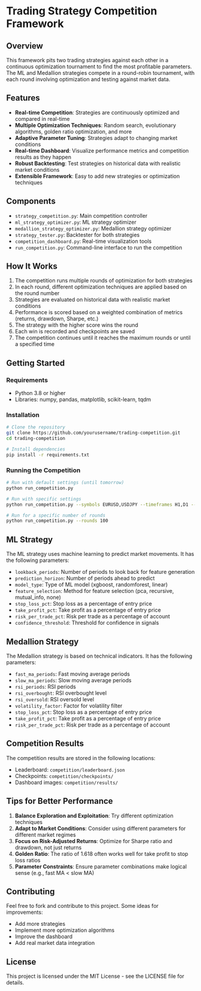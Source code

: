 # Trading Strategy Competition Framework

## Overview
This framework pits two trading strategies against each other in a continuous optimization tournament to find the most profitable parameters. The ML and Medallion strategies compete in a round-robin tournament, with each round involving optimization and testing against market data.

## Features
- **Real-time Competition**: Strategies are continuously optimized and compared in real-time
- **Multiple Optimization Techniques**: Random search, evolutionary algorithms, golden ratio optimization, and more
- **Adaptive Parameter Tuning**: Strategies adapt to changing market conditions
- **Real-time Dashboard**: Visualize performance metrics and competition results as they happen
- **Robust Backtesting**: Test strategies on historical data with realistic market conditions
- **Extensible Framework**: Easy to add new strategies or optimization techniques

## Components
- `strategy_competition.py`: Main competition controller
- `ml_strategy_optimizer.py`: ML strategy optimizer
- `medallion_strategy_optimizer.py`: Medallion strategy optimizer
- `strategy_tester.py`: Backtester for both strategies
- `competition_dashboard.py`: Real-time visualization tools
- `run_competition.py`: Command-line interface to run the competition

## How It Works
1. The competition runs multiple rounds of optimization for both strategies
2. In each round, different optimization techniques are applied based on the round number
3. Strategies are evaluated on historical data with realistic market conditions
4. Performance is scored based on a weighted combination of metrics (returns, drawdown, Sharpe, etc.)
5. The strategy with the higher score wins the round
6. Each win is recorded and checkpoints are saved
7. The competition continues until it reaches the maximum rounds or until a specified time

## Getting Started

### Requirements
- Python 3.8 or higher
- Libraries: numpy, pandas, matplotlib, scikit-learn, tqdm

### Installation
```bash
# Clone the repository
git clone https://github.com/yourusername/trading-competition.git
cd trading-competition

# Install dependencies
pip install -r requirements.txt
```

### Running the Competition
```bash
# Run with default settings (until tomorrow)
python run_competition.py

# Run with specific settings
python run_competition.py --symbols EURUSD,USDJPY --timeframes H1,D1 --run_until "2025-03-10 12:00"

# Run for a specific number of rounds
python run_competition.py --rounds 100
```

## ML Strategy
The ML strategy uses machine learning to predict market movements. It has the following parameters:
- `lookback_periods`: Number of periods to look back for feature generation
- `prediction_horizon`: Number of periods ahead to predict
- `model_type`: Type of ML model (xgboost, randomforest, linear)
- `feature_selection`: Method for feature selection (pca, recursive, mutual_info, none)
- `stop_loss_pct`: Stop loss as a percentage of entry price
- `take_profit_pct`: Take profit as a percentage of entry price
- `risk_per_trade_pct`: Risk per trade as a percentage of account
- `confidence_threshold`: Threshold for confidence in signals

## Medallion Strategy
The Medallion strategy is based on technical indicators. It has the following parameters:
- `fast_ma_periods`: Fast moving average periods
- `slow_ma_periods`: Slow moving average periods
- `rsi_periods`: RSI periods
- `rsi_overbought`: RSI overbought level
- `rsi_oversold`: RSI oversold level
- `volatility_factor`: Factor for volatility filter
- `stop_loss_pct`: Stop loss as a percentage of entry price
- `take_profit_pct`: Take profit as a percentage of entry price
- `risk_per_trade_pct`: Risk per trade as a percentage of account

## Competition Results
The competition results are stored in the following locations:
- Leaderboard: `competition/leaderboard.json`
- Checkpoints: `competition/checkpoints/`
- Dashboard images: `competition/results/`

## Tips for Better Performance
1. **Balance Exploration and Exploitation**: Try different optimization techniques
2. **Adapt to Market Conditions**: Consider using different parameters for different market regimes
3. **Focus on Risk-Adjusted Returns**: Optimize for Sharpe ratio and drawdown, not just returns
4. **Golden Ratio**: The ratio of 1.618 often works well for take profit to stop loss ratios
5. **Parameter Constraints**: Ensure parameter combinations make logical sense (e.g., fast MA < slow MA)

## Contributing
Feel free to fork and contribute to this project. Some ideas for improvements:
- Add more strategies
- Implement more optimization algorithms
- Improve the dashboard
- Add real market data integration

## License
This project is licensed under the MIT License - see the LICENSE file for details. 